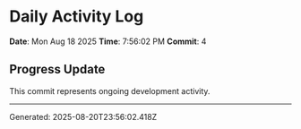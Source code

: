 # Daily Activity Log

**Date**: Mon Aug 18 2025
**Time**: 7:56:02 PM
**Commit**: 4

## Progress Update

This commit represents ongoing development activity.

---
Generated: 2025-08-20T23:56:02.418Z
